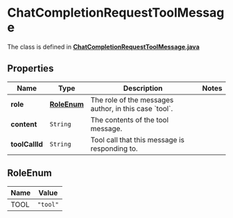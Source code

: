 

# ChatCompletionRequestToolMessage

The class is defined in **[ChatCompletionRequestToolMessage.java](../../src/main/java/org/openapitools/model/ChatCompletionRequestToolMessage.java)**

## Properties

Name | Type | Description | Notes
------------ | ------------- | ------------- | -------------
**role** | [**RoleEnum**](#RoleEnum) | The role of the messages author, in this case &#x60;tool&#x60;. | 
**content** | `String` | The contents of the tool message. | 
**toolCallId** | `String` | Tool call that this message is responding to. | 

## RoleEnum

Name | Value
---- | -----
TOOL | `"tool"`




